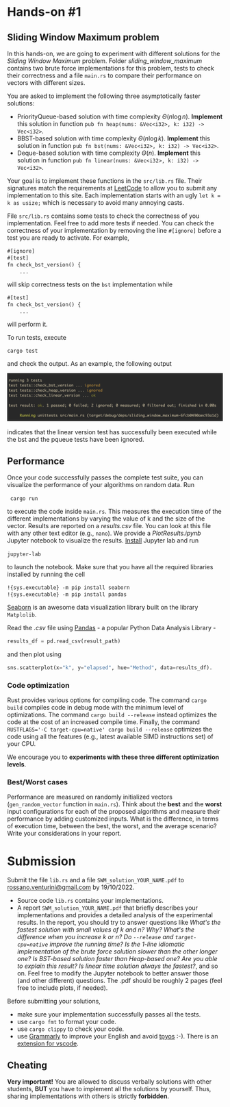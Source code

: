 # Hands-on #1
 
## Sliding Window Maximum problem
In this hands-on, we are going to experiment with different solutions for the  *Sliding Window Maximum* problem. 
Folder *sliding_window_maximum* contains two brute force implementations for this problem, tests to check their correctness and 
a file ```main.rs``` to compare their performance on vectors with different sizes.

You are asked to implement the following three asymptotically faster solutions:

- PriorityQueue-based solution with time complexity $\Theta(n \log n)$. **Implement** this solution in function ```pub fn heap(nums: &Vec<i32>, k: i32) -> Vec<i32>```. 
- BBST-based solution with time complexity $\Theta(n \log k)$. **Implement** this solution in function ```pub fn bst(nums: &Vec<i32>, k: i32) -> Vec<i32>```. 
- Deque-based solution with time complexity $\Theta(n)$. **Implement** this solution in function ```pub fn linear(nums: &Vec<i32>, k: i32) -> Vec<i32>```. 

Your goal is to implement these functions in the ```src/lib.rs``` file. Their signatures match the requirements at [LeetCode](https://leetcode.com/problems/sliding-window-maximum/) to allow you to submit any implementation to this site. 
Each implementation starts with an ugly ```let k = k as usize;``` which is necessary to avoid many annoying casts.

File ```src/lib.rs``` contains some tests to check the correctness of you implementation. Feel free to add more tests if needed.
You can check the correctness of your implementation by removing the line ```#[ignore]``` before a test you are ready to activate. 
For example, 
```
#[ignore]
#[test]
fn check_bst_version() {
    ...
```
will skip correctness tests on the ```bst``` implementation while 
```
#[test]
fn check_bst_version() {
    ...
```
will perform it. 

To run tests, execute
```
cargo test
```
and check the output. 
As an example, the following output

![Sample Output](imgs/test_passed.png)

indicates that the linear version test has successfully been executed while the bst and the pqueue tests have been ignored.


## Performance
Once your code successfully passes the complete test suite, you can visualize the performance of your algorithms on random data. 
Run

``` cargo run```

to execute the code inside ```main.rs```. 
This measures the execution time of the different implementations by varying the value of k and the size of the vector. 
Results are reported on a *results.csv* file. 
You can look at this file with any other text editor (e.g., ```nano```). 
We provide a *PlotResults.ipynb* Jupyter notebook to visualize the results. [Install](https://jupyter.org/install) Jupyter lab and run 

```jupyter-lab``` 

to launch the notebook. Make sure that you have all the required libraries installed by running the cell 

```
!{sys.executable} -m pip install seaborn
!{sys.executable} -m pip install pandas
```

[Seaborn](https://seaborn.pydata.org/) is an awesome data visualization library built on the library ```Matplolib```. 

Read the *.csv* file using [Pandas](https://pandas.pydata.org) - a popular Python Data Analysis Library -

```python
results_df = pd.read_csv(result_path)
```

and then plot using

```python
sns.scatterplot(x="k", y="elapsed", hue="Method", data=results_df).
```

### Code optimization

Rust provides various options for compiling code. The command ```cargo build``` compiles code in debug mode with the minimum 
level of optimizations. 
The command ```cargo build --release``` instead optimizes the code at the cost of an increased compile time.
Finally, the command ```RUSTFLAGS='-C target-cpu=native' cargo build --release``` optimizes the code using all the features 
(e.g., latest available SIMD instructions set) of your CPU.

We encourage you to **experiments with these three different optimization levels**.

### Best/Worst cases

Performance are measured on randomly initialized vectors  (```gen_random_vector``` function in ```main.rs```). Think about the __best__ and the __worst__ input configurations for each of the proposed algorithms and measure their performance by adding customized inputs. What is the difference, in terms of execution time, between the best, the worst, and the average scenario? Write your considerations in your report. 

# Submission
Submit the file ```lib.rs``` and a file ```SWM_solution_YOUR_NAME.pdf``` to [rossano.venturini@gmail.com](mailto:rossano.venturini@gmail.com) by 19/10/2022. 

- Source code ```lib.rs``` contains your implementations.
- A report ```SWM_solution_YOUR_NAME.pdf``` that briefly describes your implementations and provides a detailed analysis of the experimental results. In the report, you should try to answer questions like *What's the fastest solution with small values of $k$ and $n$? Why? What's the difference when you increase $k$ or $n$? Do ```--release``` and ```target-cpu=native``` improve the running time? Is the 1-line idiomatic implementation of the brute force solution slower than the other longer one? Is BST-based solution faster than Heap-based one? Are you able to explain this result? Is linear time solution always the fastest?*, and so on. Feel free to modify the Jupyter notebook to better answer those (and other different) questions. The .pdf should be roughly 2 pages (feel free to include plots, if needed).

Before submitting your solutions, 
- make sure your implementation successfully passes all the tests.
- use ```cargo fmt``` to format your code. 
- use ```cargo clippy``` to check your code.
- use [Grammarly](https://grammarly.com/) to improve your English and avoid [tpyos](https://en.wiktionary.org/wiki/tpyo#English) :-). There is an [extension for vscode](https://marketplace.visualstudio.com/items?itemName=znck.grammarly).  

## Cheating
**Very important!** You are allowed to discuss verbally solutions with other
students, **BUT** you have to implement all the solutions by yourself. 
Thus, sharing implementations with others is strictly **forbidden**.
